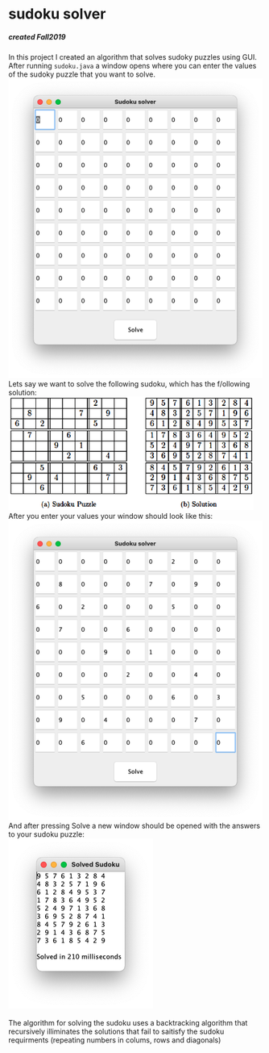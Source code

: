 # sudoku solver
##### created Fall2019

In this project I created an algorithm that solves sudoky puzzles using GUI.
After running `sudoku.java` a window opens where you can enter the values of the sudoky puzzle that you want to solve. <br />
<img src=pics/enter.jpg />
<br /> Lets say we want to solve the following sudoku, which has the f/ollowing solution: <br />
<img src=pics/example.png />
<br /> After you enter your values your window should look like this: <br />
<img src=pics/entered.jpg />
<br /> And after pressing Solve a new window should be opened with the answers to your sudoku puzzle: <br />
<img src=pics/solved.jpg /> <br />
<br /> The algorithm for solving the sudoku uses a backtracking algorithm that recursively illiminates the solutions that fail to saitisfy the sudoku requirments (repeating numbers in colums, rows and diagonals)
